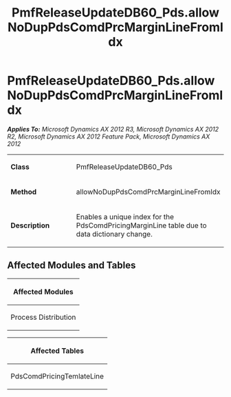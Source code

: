 ﻿---
title: PmfReleaseUpdateDB60_Pds.allowNoDupPdsComdPrcMarginLineFromIdx
TOCTitle: PmfReleaseUpdateDB60_Pds.allowNoDupPdsComdPrcMarginLineFromIdx
ms:assetid: 70273e7c-0578-0129-b78f-1e6304d0ff66
ms:mtpsurl: https://msdn.microsoft.com/en-us/library/JJ685754(v=AX.60)
ms:contentKeyID: 49708955
ms.date: 05/18/2015
mtps_version: v=AX.60
---

# PmfReleaseUpdateDB60\_Pds.allowNoDupPdsComdPrcMarginLineFromIdx 


_**Applies To:** Microsoft Dynamics AX 2012 R3, Microsoft Dynamics AX 2012 R2, Microsoft Dynamics AX 2012 Feature Pack, Microsoft Dynamics AX 2012_

<table>
<colgroup>
<col style="width: 50%" />
<col style="width: 50%" />
</colgroup>
<tbody>
<tr class="odd">
<td><p><strong>Class</strong></p></td>
<td><p>PmfReleaseUpdateDB60_Pds</p></td>
</tr>
<tr class="even">
<td><p><strong>Method</strong></p></td>
<td><p>allowNoDupPdsComdPrcMarginLineFromIdx</p></td>
</tr>
<tr class="odd">
<td><p><strong>Description</strong></p></td>
<td><p>Enables a unique index for the PdsComdPricingMarginLine table due to data dictionary change.</p></td>
</tr>
</tbody>
</table>


## Affected Modules and Tables

<table>
<colgroup>
<col style="width: 100%" />
</colgroup>
<thead>
<tr class="header">
<th><p>Affected Modules</p></th>
</tr>
</thead>
<tbody>
<tr class="odd">
<td><p>Process Distribution</p></td>
</tr>
</tbody>
</table>


<table>
<colgroup>
<col style="width: 100%" />
</colgroup>
<thead>
<tr class="header">
<th><p>Affected Tables</p></th>
</tr>
</thead>
<tbody>
<tr class="odd">
<td><p>PdsComdPricingTemlateLine</p></td>
</tr>
</tbody>
</table>

  


